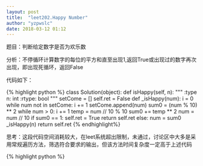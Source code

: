 ```yaml
---
layout: post
title:  "leet202.Happy Number"
author: "yzpwslc"
date: 2018-03-12 01:12
---
```


<p>题目：判断给定数字是否为欢乐数</p>
<p>分析：不停循环计算数字的每位的平方和直至出现1,返回True或出现过的数字再次出现，即出现死循环，返回False</p>
<p>代码如下：</p>
{% highlight python %}
class Solution(object):
    def isHappy(self, n):
        """
        :type n: int
        :rtype: bool
        """
        setCome = []
        self.ret = False
        def _isHappy(num):
            i = 0
            while num not in setCome:
                i += 1
                setCome.append(num)
                sum0 = (num % 10) ** 2
                while num > 0:
                    i += 1
                    temp = num // 10 % 10
                    sum0 += temp ** 2
                    num = num // 10
                if sum0 == 1:
                    self.ret = True
                    return self.ret
                else:
                    num = sum0
        _isHappy(n)
        return self.ret   
{% endhighlight%}
<p>思考：这段代码空间消耗较大，在leet系统超出限制，未通过，讨论区中大多是采用常规遍历方法，筛选符合要求的输出，但该方法时间复杂度一定高于上述代码</p>
{% highlight python %}
